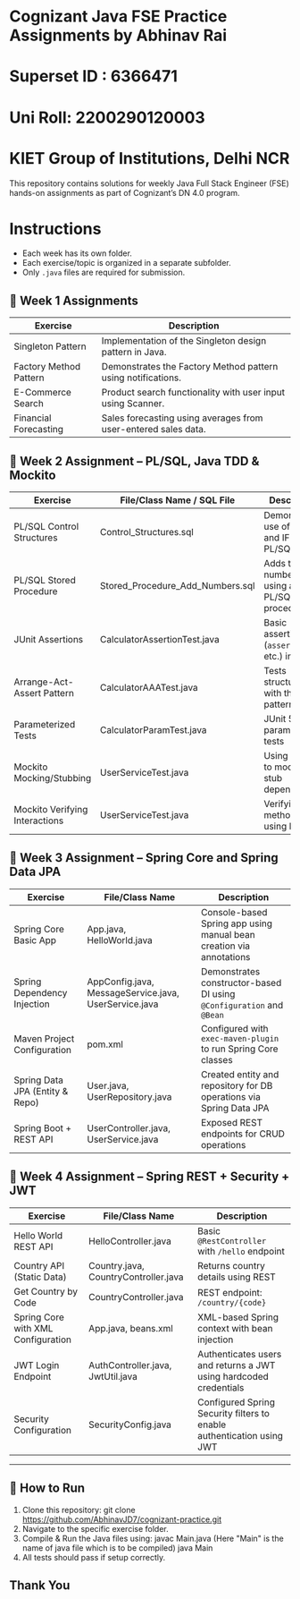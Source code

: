 # Cognizant Java FSE Practice Assignments by Abhinav Rai
# Superset ID : 6366471
# Uni Roll: 2200290120003
# KIET Group of Institutions, Delhi NCR

This repository contains solutions for weekly Java Full Stack Engineer (FSE) hands-on assignments as part of Cognizant’s DN 4.0 program.

# Instructions
- Each week has its own folder.
- Each exercise/topic is organized in a separate subfolder.
- Only `.java` files are required for submission.

## 📝 Week 1 Assignments

| Exercise                   | Description                                                      |
|----------------------------|------------------------------------------------------------------|
| Singleton Pattern          | Implementation of the Singleton design pattern in Java.          |
| Factory Method Pattern     | Demonstrates the Factory Method pattern using notifications.     |
| E-Commerce Search          | Product search functionality with user input using Scanner.      |
| Financial Forecasting      | Sales forecasting using averages from user-entered sales data.   |


## 📝 Week 2 Assignment – PL/SQL, Java TDD & Mockito 

| Exercise                        | File/Class Name / SQL File          | Description                                        |
|----------------------------------|-------------------------------------|----------------------------------------------------|
| PL/SQL Control Structures        | Control_Structures.sql              | Demonstrates use of loops and IF in PL/SQL         |
| PL/SQL Stored Procedure          | Stored_Procedure_Add_Numbers.sql    | Adds two numbers using a PL/SQL stored procedure   |
| JUnit Assertions                 | CalculatorAssertionTest.java        | Basic assertions (`assertEquals`, etc.) in JUnit   |
| Arrange-Act-Assert Pattern       | CalculatorAAATest.java              | Tests structured with the AAA pattern              |
| Parameterized Tests              | CalculatorParamTest.java            | JUnit 5 parameterized tests                        |
| Mockito Mocking/Stubbing         | UserServiceTest.java                | Using Mockito to mock and stub dependencies        |
| Mockito Verifying Interactions   | UserServiceTest.java                | Verifying method calls using Mockito               |

## 📝 Week 3 Assignment – Spring Core and Spring Data JPA

| Exercise                          | File/Class Name                     | Description                                                        |
|-----------------------------------|-------------------------------------|--------------------------------------------------------------------|
| Spring Core Basic App             | App.java, HelloWorld.java           | Console-based Spring app using manual bean creation via annotations |
| Spring Dependency Injection       | AppConfig.java, MessageService.java, UserService.java | Demonstrates constructor-based DI using `@Configuration` and `@Bean` |
| Maven Project Configuration       | pom.xml                             | Configured with `exec-maven-plugin` to run Spring Core classes     |
| Spring Data JPA (Entity & Repo)   | User.java, UserRepository.java      | Created entity and repository for DB operations via Spring Data JPA |
| Spring Boot + REST API            | UserController.java, UserService.java | Exposed REST endpoints for CRUD operations  

## 📝 Week 4 Assignment – Spring REST + Security + JWT

| Exercise                              | File/Class Name                          | Description                                                               |
|---------------------------------------|------------------------------------------|---------------------------------------------------------------------------|
| Hello World REST API                  | HelloController.java                     | Basic `@RestController` with `/hello` endpoint                           |
| Country API (Static Data)            | Country.java, CountryController.java     | Returns country details using REST                                        |
| Get Country by Code                  | CountryController.java                   | REST endpoint: `/country/{code}`                                          |
| Spring Core with XML Configuration   | App.java, beans.xml                      | XML-based Spring context with bean injection                             |
| JWT Login Endpoint                   | AuthController.java, JwtUtil.java        | Authenticates users and returns a JWT using hardcoded credentials         |
| Security Configuration               | SecurityConfig.java                      | Configured Spring Security filters to enable authentication using JWT     |

---


## 🚀 How to Run

1. Clone this repository: git clone https://github.com/AbhinavJD7/cognizant-practice.git
2. Navigate to the specific exercise folder.
3. Compile & Run the Java files using:
    javac Main.java    (Here "Main" is the name of java file which is to be compiled)
    java Main
4. All tests should pass if setup correctly.


## Thank You ##